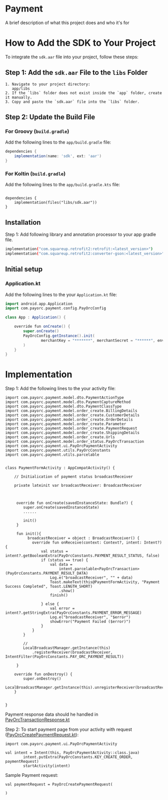 
# Payment

A brief description of what this project does and who it's for


# How to Add the SDK to Your Project

To integrate the `sdk.aar` file into your project, follow these steps:

## Step 1: Add the `sdk.aar` File to the `libs` Folder

    1. Navigate to your project directory:   
       app/libs
    2. If the `libs` folder does not exist inside the `app` folder, create it manually.
    3. Copy and paste the `sdk.aar` file into the `libs` folder.

## Step 2: Update the Build File

### For Groovy (`build.gradle`)
Add the following lines to the `app/build.gradle` file:

```groovy
dependencies {
    implementation(name: 'sdk', ext: 'aar')
}

```


### For Koltin (`build.gradle`)
Add the following lines to the `app/build.gradle.kts` file:

```Koltin

dependencies {
    implementation(files("libs/sdk.aar"))
}

```
## Installation

Step 1: Add following library and annotation processor to your app gradle file.

```bash
implementation("com.squareup.retrofit2:retrofit:<latest_version>")
implementation("com.squareup.retrofit2:converter-gson:<latest_version>")
```


## Initial setup
### Application.kt
Add the following lines to the your `Application.kt` file:
```groovy
import android.app.Application
import com.payorc.payment.config.PayOrcConfig

class App : Application() {

    override fun onCreate() {
        super.onCreate()
        PayOrcConfig.getInstance().init(
                merchantKey = "*******", merchantSecret = "******", env = "live"
        )
    }
}
```


# Implementation
Step 1: Add the following lines to the your activity file:

```
import com.payorc.payment.model.dto.PaymentActionType
import com.payorc.payment.model.dto.PaymentCaptureMethod
import com.payorc.payment.model.dto.PaymentClassType
import com.payorc.payment.model.order_create.BillingDetails
import com.payorc.payment.model.order_create.CustomerDetails
import com.payorc.payment.model.order_create.OrderDetails
import com.payorc.payment.model.order_create.Parameter
import com.payorc.payment.model.order_create.PaymentRequest
import com.payorc.payment.model.order_create.ShippingDetails
import com.payorc.payment.model.order_create.Urls
import com.payorc.payment.model.order_status.PayOrcTransaction
import com.payorc.payment.ui.PayOrcPaymentActivity
import com.payorc.payment.utils.PayOrcConstants
import com.payorc.payment.utils.parcelable


class PaymentFormActivity : AppCompatActivity() {

    // Initialication of payment status broadcastReceiver

    private lateinit var broadcastReceiver: BroadcastReceiver



     override fun onCreate(savedInstanceState: Bundle?) {
        super.onCreate(savedInstanceState)
        ......

        init()
     }

     fun init(){
          broadcastReceiver = object : BroadcastReceiver() {
            override fun onReceive(context: Context?, intent: Intent?) {
                val status = intent?.getBooleanExtra(PayOrcConstants.PAYMENT_RESULT_STATUS, false)
                if (status == true) {
                    val data =
                        intent.parcelable<PayOrcTransaction>(PayOrcConstants.PAYMENT_RESULT_DATA)
                    Log.e("broadcastReceiver", "" + data)
                    Toast.makeText(this@PaymentFormActivity, "Payment Success Completed", Toast.LENGTH_SHORT)
                        .show()
                    finish()

                } else {
                    val error = intent?.getStringExtra(PayOrcConstants.PAYMENT_ERROR_MESSAGE)
                    Log.e("broadcastReceiver", "$error")
                    showError("Payment Failed ($error)")
                }
            }
        }

        // 
        LocalBroadcastManager.getInstance(this)
            .registerReceiver(broadcastReceiver, IntentFilter(PayOrcConstants.PAY_ORC_PAYMENT_RESULT))

     }

    override fun onDestroy() {
        super.onDestroy()
        LocalBroadcastManager.getInstance(this).unregisterReceiver(broadcastReceiver)
    }


}

```
Payment response data should he handled in [PayOrcTransactionResponse.kt](./payorcpayment/src/main/java/com/payorc/payment/model/order_status/PayOrcTransactionResponse.kt)


Step 2: To start payment page from your activity with request ([PayOrcCreatePaymentRequest.kt](./payorcpayment/src/main/java/com/payorc/payment/model/order_create/PayOrcCreatePaymentRequest.kt)):

```
import com.payorc.payment.ui.PayOrcPaymentActivity

val intent = Intent(this, PayOrcPaymentActivity::class.java)
        intent.putExtra(PayOrcConstants.KEY_CREATE_ORDER, paymentRequest)
        startActivity(intent)

```

Sample Payment request:
```
val paymentRequest = PayOrcCreatePaymentRequest(

)

```


